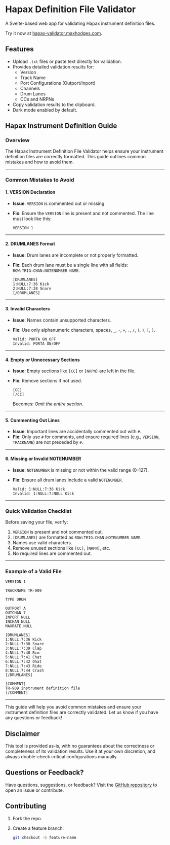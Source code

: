 # Hapax Definition File Validator

A Svelte-based web app for validating Hapax instrument definition files.

Try it now at [hapax-validator.maxhodges.com](https://hapax-validator.maxhodges.com).

## Features

- Upload `.txt` files or paste text directly for validation.
- Provides detailed validation results for:
  - Version
  - Track Name
  - Port Configurations (Outport/Inport)
  - Channels
  - Drum Lanes
  - CCs and NRPNs
- Copy validation results to the clipboard.
- Dark mode enabled by default.

## Hapax Instrument Definition Guide

### Overview

The Hapax Instrument Definition File Validator helps ensure your instrument definition files are correctly formatted. This guide outlines common mistakes and how to avoid them.

---

### Common Mistakes to Avoid

#### 1. VERSION Declaration

- **Issue**: `VERSION` is commented out or missing.
- **Fix**: Ensure the `VERSION` line is present and not commented. The line must look like this:

  ```
  VERSION 1
  ```

---

#### 2. DRUMLANES Format

- **Issue**: Drum lanes are incomplete or not properly formatted.
- **Fix**: Each drum lane must be a single line with all fields: `ROW:TRIG:CHAN:NOTENUMBER NAME`.

  ```
  [DRUMLANES]
  1:NULL:7:36 Kick
  2:NULL:7:38 Snare
  [/DRUMLANES]
  ```

---

#### 3. Invalid Characters

- **Issue**: Names contain unsupported characters.
- **Fix**: Use only alphanumeric characters, spaces, `_`, `-`, `+`, `.`, `/`, `(`, `)`, `[`, `]`.

  ```
  Valid: PORTA_ON_OFF
  Invalid: PORTA ON/OFF
  ```

---

#### 4. Empty or Unnecessary Sections

- **Issue**: Empty sections like `[CC]` or `[NRPN]` are left in the file.
- **Fix**: Remove sections if not used.

  ```
  [CC]
  [/CC]
  ```

  Becomes:
  _Omit the entire section._

---

#### 5. Commenting Out Lines

- **Issue**: Important lines are accidentally commented out with `#`.
- **Fix**: Only use `#` for comments, and ensure required lines (e.g., `VERSION`, `TRACKNAME`) are not preceded by `#`.

---

#### 6. Missing or Invalid NOTENUMBER

- **Issue**: `NOTENUMBER` is missing or not within the valid range (0–127).
- **Fix**: Ensure all drum lanes include a valid `NOTENUMBER`.

  ```
  Valid: 1:NULL:7:36 Kick
  Invalid: 1:NULL:7:NULL Kick
  ```

---

### Quick Validation Checklist

Before saving your file, verify:

1. `VERSION` is present and not commented out.
2. `[DRUMLANES]` are formatted as `ROW:TRIG:CHAN:NOTENUMBER NAME`.
3. Names use valid characters.
4. Remove unused sections like `[CC]`, `[NRPN]`, etc.
5. No required lines are commented out.

---

### Example of a Valid File

```
VERSION 1

TRACKNAME TR-909

TYPE DRUM

OUTPORT A
OUTCHAN 7
INPORT NULL
INCHAN NULL
MAXRATE NULL

[DRUMLANES]
1:NULL:7:36 Kick
2:NULL:7:38 Snare
3:NULL:7:39 Clap
4:NULL:7:40 Rim
5:NULL:7:41 Chat
6:NULL:7:42 Ohat
7:NULL:7:43 Ride
8:NULL:7:44 Crash
[/DRUMLANES]

[COMMENT]
TR-909 instrument definition file
[/COMMENT]
```

---

This guide will help you avoid common mistakes and ensure your instrument definition files are correctly validated. Let us know if you have any questions or feedback!

## Disclaimer

This tool is provided as-is, with no guarantees about the correctness or completeness of its validation results. Use it at your own discretion, and always double-check critical configurations manually.

## Questions or Feedback?

Have questions, suggestions, or feedback? Visit the [GitHub repository](https://github.com/Maxhodges/hapax-inst-def-validator) to open an issue or contribute.

## Contributing

1. Fork the repo.
2. Create a feature branch:

   ```bash
   git checkout -b feature-name
